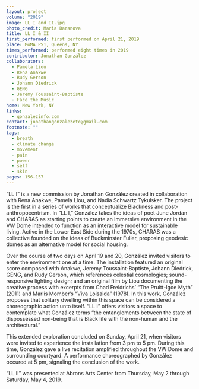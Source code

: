 ```yaml
---
layout: project
volume: "2019"
image: LL_I_and_II.jpg
photo_credit: Maria Baranova
title: LL I & II
first_performed: first performed on April 21, 2019
place: MoMA PS1, Queens, NY
times_performed: performed eight times in 2019
contributor: Jonathan González
collaborators:
  - Pamela Liou
  - Rena Anakwe
  - Rudy Gerson
  - Johann Diedrick
  - GENG
  - Jeremy Toussaint-Baptiste
  - Face the Music
home: New York, NY
links:
  - gonzalezinfo.com
contact: jonathangonzalezetc@gmail.com
footnote: ""
tags:
  - breath
  - climate change
  - movement
  - pain
  - power
  - self
  - skin
pages: 156-157
---
```


“LL I” is a new commission by Jonathan González created in collaboration with Rena Anakwe, Pamela Liou, and Nadia Schwartz Tykulsker. The project is the first in a series of works that conceptualize Blackness and post-anthropocentrism. In “LL I,” González takes the ideas of poet June Jordan and CHARAS as starting points to create an immersive environment in the VW Dome intended to function as an interactive model for sustainable living. Active in the Lower East Side during the 1970s, CHARAS was a collective founded on the ideas of Buckminster Fuller, proposing geodesic domes as an alternative model for social housing.

Over the course of two days on April 19 and 20, González invited visitors to enter the environment one at a time. The installation featured an original score composed with Anakwe, Jeremy Toussaint-Baptiste, Johann Diedrick, GENG, and Rudy Gerson, which references celestial cosmologies; sound-responsive lighting design; and an original film by Liou documenting the creative process with excerpts from Chad Freidrichs’ “The Pruitt-Igoe Myth” (2011) and Marlis Momber’s “Viva Loisaida” (1978). In this work, González proposes that solitary dwelling within this space can be considered a choreographic action unto itself. “LL I” offers visitors a space to contemplate what González terms “the entanglements between the state of dispossessed non-being that is Black life with the non-human and the architectural.”

This extended exploration concluded on Sunday, April 21, when visitors were invited to experience the installation from 3 pm to 5 pm. During this time, González gave a live recitation amplified throughout the VW Dome and surrounding courtyard. A performance choreographed by González occured at 5 pm, signaling the conclusion of the work.

“LL II” was presented at Abrons Arts Center from Thursday, May 2 through Saturday, May 4, 2019.
